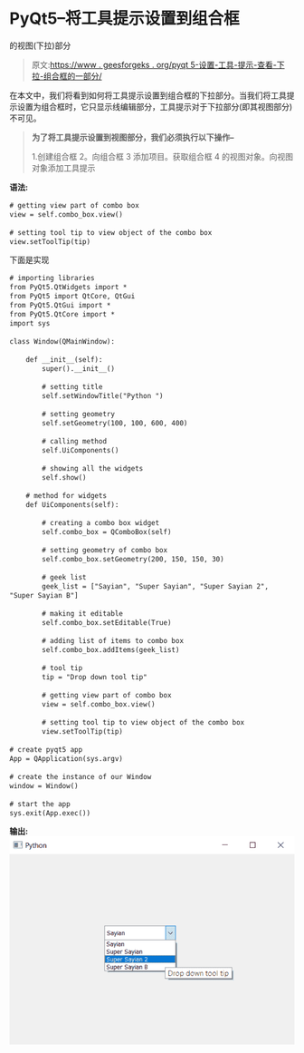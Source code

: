 # PyQt5–将工具提示设置到组合框

的视图(下拉)部分

> 原文:[https://www . geesforgeks . org/pyqt 5-设置-工具-提示-查看-下拉-组合框的一部分/](https://www.geeksforgeeks.org/pyqt5-setting-tool-tip-to-the-view-drop-down-part-of-combobox/)

在本文中，我们将看到如何将工具提示设置到组合框的下拉部分。当我们将工具提示设置为组合框时，它只显示线编辑部分，工具提示对于下拉部分(即其视图部分)不可见。

> **为了将工具提示设置到视图部分，我们必须执行以下操作–**
> 
> 1.创建组合框
> 2。向组合框
> 3 添加项目。获取组合框
> 4 的视图对象。向视图对象添加工具提示

**语法:**

```
# getting view part of combo box
view = self.combo_box.view()

# setting tool tip to view object of the combo box
view.setToolTip(tip)

```

下面是实现

```
# importing libraries
from PyQt5.QtWidgets import * 
from PyQt5 import QtCore, QtGui
from PyQt5.QtGui import * 
from PyQt5.QtCore import * 
import sys

class Window(QMainWindow):

    def __init__(self):
        super().__init__()

        # setting title
        self.setWindowTitle("Python ")

        # setting geometry
        self.setGeometry(100, 100, 600, 400)

        # calling method
        self.UiComponents()

        # showing all the widgets
        self.show()

    # method for widgets
    def UiComponents(self):

        # creating a combo box widget
        self.combo_box = QComboBox(self)

        # setting geometry of combo box
        self.combo_box.setGeometry(200, 150, 150, 30)

        # geek list
        geek_list = ["Sayian", "Super Sayian", "Super Sayian 2", "Super Sayian B"]

        # making it editable
        self.combo_box.setEditable(True)

        # adding list of items to combo box
        self.combo_box.addItems(geek_list)

        # tool tip
        tip = "Drop down tool tip"

        # getting view part of combo box
        view = self.combo_box.view()

        # setting tool tip to view object of the combo box
        view.setToolTip(tip)

# create pyqt5 app
App = QApplication(sys.argv)

# create the instance of our Window
window = Window()

# start the app
sys.exit(App.exec())
```

**输出:**
![](img/3907cf130a3c4b69789adaced26b22f0.png)